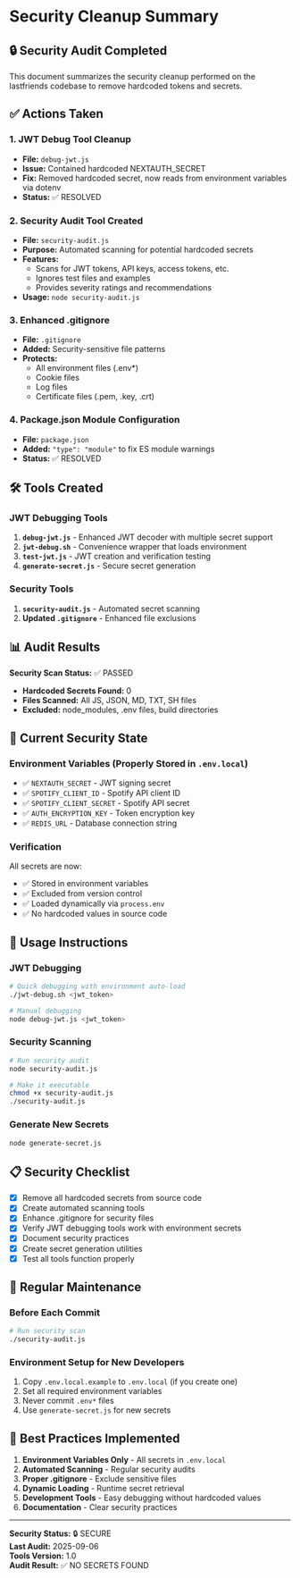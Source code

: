 # Security Cleanup Summary

## 🔒 Security Audit Completed

This document summarizes the security cleanup performed on the lastfriends codebase to remove hardcoded tokens and secrets.

## ✅ Actions Taken

### 1. JWT Debug Tool Cleanup
- **File:** `debug-jwt.js`
- **Issue:** Contained hardcoded NEXTAUTH_SECRET
- **Fix:** Removed hardcoded secret, now reads from environment variables via dotenv
- **Status:** ✅ RESOLVED

### 2. Security Audit Tool Created
- **File:** `security-audit.js` 
- **Purpose:** Automated scanning for potential hardcoded secrets
- **Features:**
  - Scans for JWT tokens, API keys, access tokens, etc.
  - Ignores test files and examples
  - Provides severity ratings and recommendations
- **Usage:** `node security-audit.js`

### 3. Enhanced .gitignore
- **File:** `.gitignore`
- **Added:** Security-sensitive file patterns
- **Protects:** 
  - All environment files (.env*)
  - Cookie files
  - Log files  
  - Certificate files (.pem, .key, .crt)

### 4. Package.json Module Configuration
- **File:** `package.json`
- **Added:** `"type": "module"` to fix ES module warnings
- **Status:** ✅ RESOLVED

## 🛠️ Tools Created

### JWT Debugging Tools
1. **`debug-jwt.js`** - Enhanced JWT decoder with multiple secret support
2. **`jwt-debug.sh`** - Convenience wrapper that loads environment
3. **`test-jwt.js`** - JWT creation and verification testing
4. **`generate-secret.js`** - Secure secret generation

### Security Tools
1. **`security-audit.js`** - Automated secret scanning
2. **Updated `.gitignore`** - Enhanced file exclusions

## 📊 Audit Results

**Security Scan Status:** ✅ PASSED
- **Hardcoded Secrets Found:** 0
- **Files Scanned:** All JS, JSON, MD, TXT, SH files
- **Excluded:** node_modules, .env files, build directories

## 🔐 Current Security State

### Environment Variables (Properly Stored in `.env.local`)
- ✅ `NEXTAUTH_SECRET` - JWT signing secret
- ✅ `SPOTIFY_CLIENT_ID` - Spotify API client ID  
- ✅ `SPOTIFY_CLIENT_SECRET` - Spotify API secret
- ✅ `AUTH_ENCRYPTION_KEY` - Token encryption key
- ✅ `REDIS_URL` - Database connection string

### Verification
All secrets are now:
- ✅ Stored in environment variables
- ✅ Excluded from version control
- ✅ Loaded dynamically via `process.env`
- ✅ No hardcoded values in source code

## 🚀 Usage Instructions

### JWT Debugging
```bash
# Quick debugging with environment auto-load
./jwt-debug.sh <jwt_token>

# Manual debugging
node debug-jwt.js <jwt_token>
```

### Security Scanning
```bash
# Run security audit
node security-audit.js

# Make it executable
chmod +x security-audit.js
./security-audit.js
```

### Generate New Secrets
```bash
node generate-secret.js
```

## 📋 Security Checklist

- [x] Remove all hardcoded secrets from source code
- [x] Create automated scanning tools
- [x] Enhance .gitignore for security files
- [x] Verify JWT debugging tools work with environment secrets
- [x] Document security practices
- [x] Create secret generation utilities
- [x] Test all tools function properly

## 🔄 Regular Maintenance

### Before Each Commit
```bash
# Run security scan
./security-audit.js
```

### Environment Setup for New Developers
1. Copy `.env.local.example` to `.env.local` (if you create one)
2. Set all required environment variables
3. Never commit `.env*` files
4. Use `generate-secret.js` for new secrets

## 🎯 Best Practices Implemented

1. **Environment Variables Only** - All secrets in `.env.local`
2. **Automated Scanning** - Regular security audits
3. **Proper .gitignore** - Exclude sensitive files
4. **Dynamic Loading** - Runtime secret retrieval
5. **Development Tools** - Easy debugging without hardcoded values
6. **Documentation** - Clear security practices

---

**Security Status:** 🔒 SECURE  
**Last Audit:** 2025-09-06  
**Tools Version:** 1.0  
**Audit Result:** ✅ NO SECRETS FOUND
